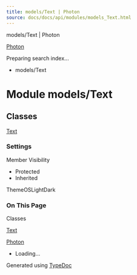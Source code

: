 ```yaml
---
title: models/Text | Photon
source: docs/docs/api/modules/models_Text.html
---
```


models/Text | Photon

[Photon](../index.html)




Preparing search index...

* models/Text

# Module models/Text

## Classes

[Text](../classes/models_Text.Text.html)

### Settings

Member Visibility

* Protected
* Inherited

ThemeOSLightDark

### On This Page

Classes

[Text](#text)

[Photon](../index.html)

* Loading...

Generated using [TypeDoc](https://typedoc.org/)
